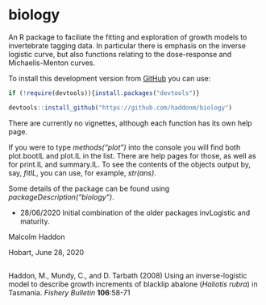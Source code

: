 
<!-- README.md is generated from README.Rmd. Please edit that file -->

# biology

An R package to faciliate the fitting and exploration of growth models
to invertebrate tagging data. In particular there is emphasis on the
inverse logistic curve, but also functions relating to the dose-response
and Michaelis-Menton curves.

To install this development version from
[GitHub](https://www.github.com/) you can use:

``` r
if (!require(devtools)){install.packages("devtools")} 

devtools::install_github("https://github.com/haddonm/biology")
```

There are currently no vignettes, although each function has its own
help page.

If you were to type *methods(“plot”)* into the console you will find
both plot.bootIL and plot.IL in the list. There are help pages for
those, as well as for print.IL and summary.IL. To see the contents of
the objects output by, say, *fitIL*, you can use, for example,
*str(ans)*.

Some details of the package can be found using
*packageDescription(“biology”)*.

  - 28/06/2020 Initial combination of the older packages invLogistic and
    maturity.

Malcolm Haddon

Hobart, June 28, 2020

## 

Haddon, M., Mundy, C., and D. Tarbath (2008) Using an inverse-logistic
model to describe growth increments of blacklip abalone (*Haliotis
rubra*) in Tasmania. *Fishery Bulletin* **106**:58-71
